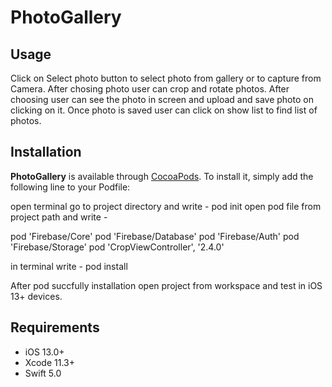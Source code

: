 # PhotoGallery

## Usage

Click on Select photo button to select photo from gallery or to capture from Camera. After chosing photo user can crop 
and rotate photos. After choosing user can see the photo in screen and upload and save photo on clicking on it. Once photo
is saved user can click on show list to find list of photos. 


## Installation

**PhotoGallery** is available through [CocoaPods](http://cocoapods.org). To install
it, simply add the following line to your Podfile:

open terminal go to project directory and write - pod init 
open pod file from project path and write - 

pod 'Firebase/Core'
pod 'Firebase/Database'
pod 'Firebase/Auth'
pod 'Firebase/Storage'
pod 'CropViewController', '2.4.0'

in terminal write - pod install 

After pod succfully installation open project from workspace and test in iOS 13+ devices. 

## Requirements

- iOS 13.0+
- Xcode 11.3+
- Swift 5.0

